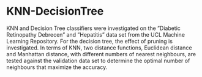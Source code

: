 # KNN-DecisionTree
KNN and Decision Tree classifiers were investigated on the ”Diabetic Retinopathy Debrecen” and ”Hepatitis” data set from the UCL Machine Learning Repository. For the decision tree, the effect of pruning is investigated. In terms of KNN, two distance functions, Euclidean distance and Manhattan distance, with different numbers of nearest neighbours, are tested against the validation data set to determine the optimal number of neighbours that maximize the accuracy. 
